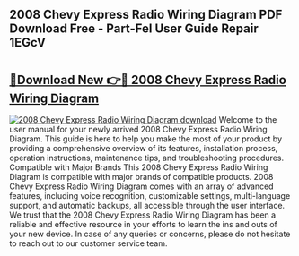 ## 2008 Chevy Express Radio Wiring Diagram PDF Download Free - Part-Fel User Guide Repair 1EGcV

# <h2><a href="http://dfsy28.blite.top/?on=2008+Chevy+Express+Radio+Wiring+Diagram">🔗Download New 👉🔴 2008 Chevy Express Radio Wiring Diagram</a></h2>

[![2008 Chevy Express Radio Wiring Diagram download](https://i.imgur.com/lujVjoI.png)](http://dfsy28.blite.top/?on=2008+Chevy+Express+Radio+Wiring+Diagram)
Welcome to the user manual for your newly arrived 2008 Chevy Express Radio Wiring Diagram. This guide is here to help you make the most of your product by providing a comprehensive overview of its features, installation process, operation instructions, maintenance tips, and troubleshooting procedures. Compatible with Major Brands This 2008 Chevy Express Radio Wiring Diagram is compatible with major brands of compatible products. 2008 Chevy Express Radio Wiring Diagram comes with an array of advanced features, including voice recognition, customizable settings, multi-language support, and automatic backups, all accessible through the user interface. We trust that the 2008 Chevy Express Radio Wiring Diagram has been a reliable and effective resource in your efforts to learn the ins and outs of your new device. In case of any queries or concerns, please do not hesitate to reach out to our customer service team.
